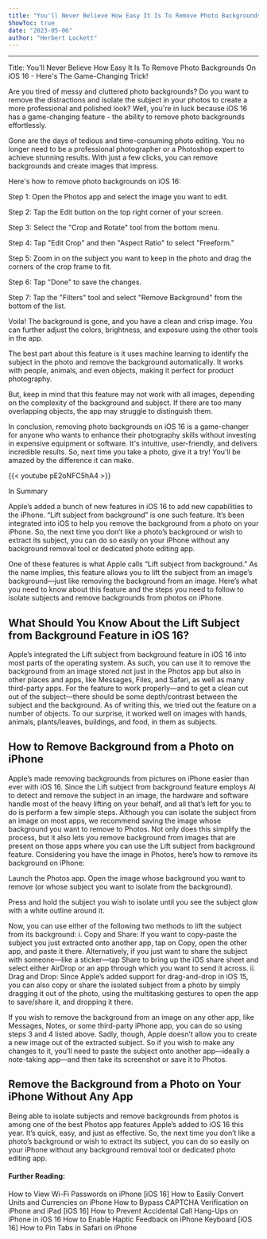 ```yaml
---
title: "You'll Never Believe How Easy It Is To Remove Photo Backgrounds On iOS 16 - Here's The Game-Changing Trick!"
ShowToc: true 
date: "2023-05-06"
author: "Herbert Lockett"
---
```

*****
Title: You'll Never Believe How Easy It Is To Remove Photo Backgrounds On iOS 16 - Here's The Game-Changing Trick!

Are you tired of messy and cluttered photo backgrounds? Do you want to remove the distractions and isolate the subject in your photos to create a more professional and polished look? Well, you're in luck because iOS 16 has a game-changing feature - the ability to remove photo backgrounds effortlessly. 

Gone are the days of tedious and time-consuming photo editing. You no longer need to be a professional photographer or a Photoshop expert to achieve stunning results. With just a few clicks, you can remove backgrounds and create images that impress. 

Here's how to remove photo backgrounds on iOS 16:

Step 1: Open the Photos app and select the image you want to edit.

Step 2: Tap the Edit button on the top right corner of your screen.

Step 3: Select the "Crop and Rotate" tool from the bottom menu.

Step 4: Tap "Edit Crop" and then "Aspect Ratio" to select "Freeform."

Step 5: Zoom in on the subject you want to keep in the photo and drag the corners of the crop frame to fit.

Step 6: Tap "Done" to save the changes.

Step 7: Tap the "Filters" tool and select "Remove Background" from the bottom of the list.

Voila! The background is gone, and you have a clean and crisp image. You can further adjust the colors, brightness, and exposure using the other tools in the app. 

The best part about this feature is it uses machine learning to identify the subject in the photo and remove the background automatically. It works with people, animals, and even objects, making it perfect for product photography. 

But, keep in mind that this feature may not work with all images, depending on the complexity of the background and subject. If there are too many overlapping objects, the app may struggle to distinguish them. 

In conclusion, removing photo backgrounds on iOS 16 is a game-changer for anyone who wants to enhance their photography skills without investing in expensive equipment or software. It's intuitive, user-friendly, and delivers incredible results. So, next time you take a photo, give it a try! You'll be amazed by the difference it can make.

{{< youtube pE2oNFC5hA4 >}} 



In Summary


Apple’s added a bunch of new features in iOS 16 to add new capabilities to the iPhone.
“Lift subject from background” is one such feature. It’s been integrated into iOS to help you remove the background from a photo on your iPhone.
So, the next time you don’t like a photo’s background or wish to extract its subject, you can do so easily on your iPhone without any background removal tool or dedicated photo editing app.







One of these features is what Apple calls “Lift subject from background.” As the name implies, this feature allows you to lift the subject from an image’s background—just like removing the background from an image.
Here’s what you need to know about this feature and the steps you need to follow to isolate subjects and remove backgrounds from photos on iPhone.

 
## What Should You Know About the Lift Subject from Background Feature in iOS 16?


Apple’s integrated the Lift subject from background feature in iOS 16 into most parts of the operating system. As such, you can use it to remove the background from an image stored not just in the Photos app but also in other places and apps, like Messages, Files, and Safari, as well as many third-party apps.
For the feature to work properly—and to get a clean cut out of the subject—there should be some depth/contrast between the subject and the background.
As of writing this, we tried out the feature on a number of objects. To our surprise, it worked well on images with hands, animals, plants/leaves, buildings, and food, in them as subjects.

 
## How to Remove Background from a Photo on iPhone


Apple’s made removing backgrounds from pictures on iPhone easier than ever with iOS 16. Since the Lift subject from background feature employs AI to detect and remove the subject in an image, the hardware and software handle most of the heavy lifting on your behalf, and all that’s left for you to do is perform a few simple steps.
Although you can isolate the subject from an image on most apps, we recommend saving the image whose background you want to remove to Photos. Not only does this simplify the process, but it also lets you remove background from images that are present on those apps where you can use the Lift subject from background feature.
Considering you have the image in Photos, here’s how to remove its background on iPhone:

 

Launch the Photos app.
Open the image whose background you want to remove (or whose subject you want to isolate from the background).

Press and hold the subject you wish to isolate until you see the subject glow with a white outline around it.

Now, you can use either of the following two methods to lift the subject from its background:
i. Copy and Share: If you want to copy-paste the subject you just extracted onto another app, tap on Copy, open the other app, and paste it there. Alternatively, if you just want to share the subject with someone—like a sticker—tap Share to bring up the iOS share sheet and select either AirDrop or an app through which you want to send it across.
ii. Drag and Drop: Since Apple’s added support for drag-and-drop in iOS 15, you can also copy or share the isolated subject from a photo by simply dragging it out of the photo, using the multitasking gestures to open the app to save/share it, and dropping it there.



If you wish to remove the background from an image on any other app, like Messages, Notes, or some third-party iPhone app, you can do so using steps 3 and 4 listed above.
Sadly, though, Apple doesn’t allow you to create a new image out of the extracted subject. So if you wish to make any changes to it, you’ll need to paste the subject onto another app—ideally a note-taking app—and then take its screenshot or save it to Photos.

 
## Remove the Background from a Photo on Your iPhone Without Any App


Being able to isolate subjects and remove backgrounds from photos is among one of the best Photos app features Apple’s added to iOS 16 this year. It’s quick, easy, and just as effective.
So, the next time you don’t like a photo’s background or wish to extract its subject, you can do so easily on your iPhone without any background removal tool or dedicated photo editing app.

 
#### Further Reading:
 

How to View Wi-Fi Passwords on iPhone [iOS 16]
How to Easily Convert Units and Currencies on iPhone
How to Bypass CAPTCHA Verification on iPhone and iPad [iOS 16]
How to Prevent Accidental Call Hang-Ups on iPhone in iOS 16
How to Enable Haptic Feedback on iPhone Keyboard [iOS 16]
How to Pin Tabs in Safari on iPhone





